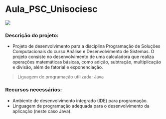 # Aula_PSC_Unisociesc
<div>
<img src="http://img.shields.io/static/v1?label=STATUS%20DO%20PROJETO&message=%20FINALIZADO&color=RED&style=for-the-badge_blank"></a>
   </div>
   
### Descrição do projeto:
  - Projeto de desenvolvimento para a disciplina Programação de Soluções Computacionais do curso Análise e Desenvolvimento de Sistemas. O projeto consiste no desenvolvimento de uma calculadora que realiza operações matemáticas básicas, como adição, subtração, multiplicação e divisão, além de fatorial e exponenciação. 
> Liguagem de programação utilizada: Java
### Recursos necessários:
- Ambiente de desenvolvimento integrado (IDE) para programação.
- Linguagem de programação adequada para o desenvolvimento da aplicação (neste caso Java).

